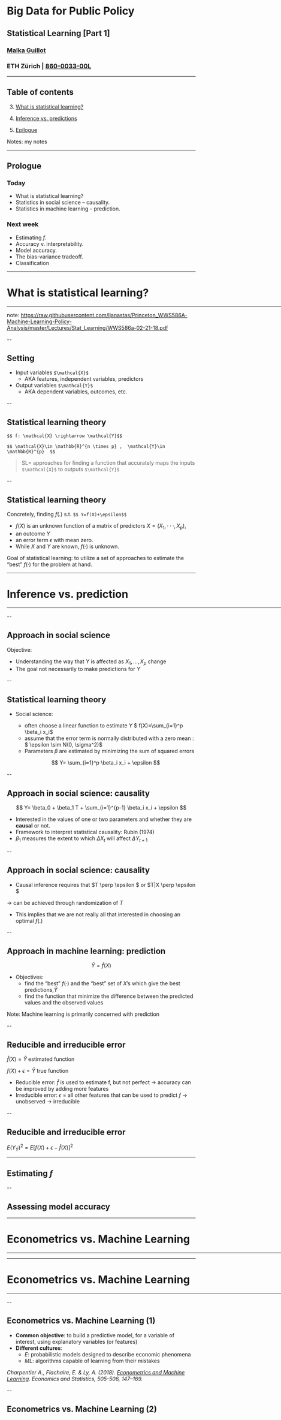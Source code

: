 # Big Data for Public Policy
## Statistical Learning [Part 1]
### [Malka Guillot](https://malkaguillot.weebly.com/)
### ETH Zürich | <a href="https://malkipp.github.io/big_data_policy_2021/">860-0033-00L</a>

---

<!-- .slide:  id="toc" class: left, inverse -->
## Table of contents

3. [What is statistical learning?](#)

3. [Inference vs. predictions](#)

2. [Epilogue](#hw)

Notes: my notes

---

<!-- .slide: id="prologue"  -->
## Prologue

### Today
- What is statistical learning?
- Statistics in social science – causality.
- Statistics in machine learning – prediction.

### Next week
- Estimating $f$.
- Accuracy v. interpretability.
- Model accuracy.
- The bias-variance tradeoff.
- Classification

---

<!-- .slide: id="causality_vs_prediction"  -->
# What is statistical learning?
<html><div style='float:left'></div><hr color='#EB811B' size=1px width=796px></html>

note:
https://raw.githubusercontent.com/ljanastas/Princeton_WWS586A-Machine-Learning-Policy-Analysis/master/Lectures/Stat_Learning/WWS586a-02-21-18.pdf

--

## Setting

- Input variables `$\mathcal{X}$`
  - AKA features, independent variables, predictors
- Output variables `$\mathcal{Y}$`
  - AKA dependent variables, outcomes, etc.

--

## Statistical learning theory

  `$$ f: \mathcal{X} \rightarrow \mathcal{Y}$$`

  `$$ \mathcal{X}\in \mathbb{R}^{n \times p} ,  \mathcal{Y}\in \mathbb{R}^{p}  $$`

  > SL= approaches for finding a function that accurately maps the inputs `$\mathcal{X}$` to outputs `$\mathcal{Y}$`


--

## Statistical learning theory

Concretely, finding $f(.)$ s.t. `$$ Y=f(X)+\epsilon$$`

  - $f(X)$ is an unknown function of a matrix of predictors $X= (X_1,···,X_p)$,
  - an outcome $Y$
  - an error term $\epsilon$ with mean zero.
  - While $X$ and $Y$ are known, $f(·)$ is unknown.

<bcolor>Goal of statistical learning</bcolor>: to utilize a set of approaches to estimate the “best” $f(·)$ for the problem at hand.


---

# Inference vs. prediction
<html><div style='float:left'></div><hr color='#EB811B' size=1px width=796px></html>

--

## Approach in social science

Objective:
- Understanding the way that $Y$ is affected as $X_1,...,X_p$ change
- The goal not necessarily to make predictions for $Y$


--

## Statistical learning theory


- Social science:
  - often choose a linear function to estimate $Y$ $ f(X)=\sum_{i=1}^p \beta_i x_i$
  - assume that the error term is normally distributed with a zero mean : $ \epsilon \sim  N(0, \sigma^2)$
  - Parameters $\beta$ are estimated by minimizing the sum of squared errors

  $$ Y= \sum_{i=1}^p \beta_i x_i + \epsilon $$

--

## Approach in social science: causality
$$ Y= \beta_0 + \beta_1 T + \sum_{i=1}^{p-1} \beta_i x_i + \epsilon $$

- Interested in the values of one or two parameters and whether they are **causal** or not.
- Framework to interpret statistical causality: <bcolor>Rubin (1974)</bcolor>
- $\beta_1$ measures the extent to which $\Delta X_t$ will affect $\Delta Y_{t+1}$

--

## Approach in social science: causality

- Causal inference requires that $T \perp \epsilon $ or $T|X \perp \epsilon $

$\rightarrow$ can be achieved through randomization of $T$

- This implies that we are not really all that interested in choosing an optimal $f(.)$


--

## Approach in machine learning: prediction
$$ \hat Y = \hat f(X) $$
- Objectives:
  - find the “best” $f(·)$ and the “best” set of $X$’s which give the best predictions,$\hat Y$
  - find the function that <bcolor>minimize the difference between the predicted values and the observed values</bcolor>

Note:  Machine learning is primarily concerned with prediction


--

## Reducible and irreducible error
$\hat f(X)=\hat Y$ estimated function

$f(X)+\epsilon =\hat Y$ true function

- Reducible error: $\hat f$ is used to estimate f, but not perfect
  $\rightarrow$ accuracy can be improved by adding more features
- Irreducible error: $\epsilon$ = all other features that can be used to predict $f$ $\rightarrow$ unobserved $\rightarrow$ irreducible

--

## Reducible and irreducible error
$E(Y_\hat Y)^2 = E[f(X)+\epsilon - \hat f (X)]^2$


---

## Estimating $f$

--

## Assessing model accuracy


---

<!-- .slide: id="getting_started"  -->
# Econometrics vs. Machine Learning
<html><div style='float:left'></div><hr color='#EB811B' size=1px width=796px></html>

---

<!-- .slide: id="getting_started"  -->
# Econometrics vs. Machine Learning
<html><div style='float:left'></div><hr color='#EB811B' size=1px width=796px></html>

--

## Econometrics vs. Machine Learning (1)

- **Common objective**: to build a predictive model, for a variable of interest, using explanatory variables (or features)
- **Different cultures**:
  - *E*: probabilistic models designed to describe economic phenomena
  - *ML*: algorithms capable of learning from their mistakes

<cite><i class="fa fa-book fa-fw" aria-hidden="true"> </i> Charpentier A., Flachaire, E. & Ly, A. (2018). [Econometrics and Machine Learning](https://www.insee.fr/en/statistiques/fichier/3706234/505-506_Charpentier-Flachaire-Ly-EN.pdf). *Economics and Statistics*, 505-506, 147–169.</cite>

--

##  Econometrics vs.  Machine Learning (2)

<img data-src="images/ml_vs_traditional_paradigm2.png"  style="height: 300px; position:relative;     margin-left: auto;margin-right: auto;display: block" >

- **Classical computer programming**: <span style="color:blue">humans</span> input the <span style="color:blue">rules</span> and the <span style="color:blue">data</span>, and the <span style="color:green">computer</span> provides <span style="color:green">answers</span>.

- **Machine learning**: <span style="color:blue">humans</span> input the <span style="color:blue">data</span> and the <span style="color:blue">answer</span>, and the <span style="color:green">computer</span>  learns the <span style="color:green">rules</span>.

--

## The Machine learning landscape
<img data-src="images/machine_learning_landscape.jpeg"  style="height: 550px; position:relative;     margin-left: auto;margin-right: auto;display: block" >

--

## Model-based vs. algorithmic approaches



--

## Researcher vs. policy analysist

- <!-- .element: class="fragment" data-fragment-index="1" -->
   The frontier can be thin
-  <!-- .element: class="fragment" data-fragment-index="2" -->
   I will sometimes be speaking from the point of view of an economist, but:
  - <!-- .element: class="fragment" data-fragment-index="3" -->
    The model-based vs. algorithm-based problematics transfers to other social sciences
  - <!-- .element: class="fragment" data-fragment-index="4" -->
    I try to cover a wide range of topics in the literature
  - <!-- .element: class="fragment" data-fragment-index="5" -->  You are welcome to propose relevant papers
- <!-- .element: class="fragment" data-fragment-index="6" -->
  All aim at *using data to solve problems*

---

<!-- .slide: id="hw"-->
## For next week

- Homework
